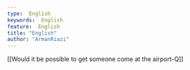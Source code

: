 ```yaml
---
type:  English
keywords:  English
feature:  English
title: "English"
author: "ArmanRiazi"
---
```



[[Would it be possible to get someone come at the airport-Q]]